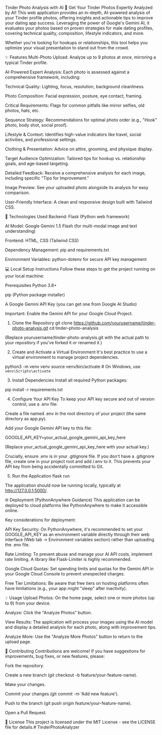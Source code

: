 Tinder Photo Analysis with AI
📸 Get Your Tinder Photos Expertly Analyzed by AI!
This web application provides an in-depth, AI-powered analysis of your Tinder profile photos, offering insights and actionable tips to improve your dating app success. Leveraging the power of Google's Gemini AI, it evaluates your photos based on proven strategies for male dating profiles, covering technical quality, composition, lifestyle indicators, and more.

Whether you're looking for hookups or relationships, this tool helps you optimize your visual presentation to stand out from the crowd.

✨ Features
Multi-Photo Upload: Analyze up to 9 photos at once, mirroring a typical Tinder profile.

AI-Powered Expert Analysis: Each photo is assessed against a comprehensive framework, including:

Technical Quality: Lighting, focus, resolution, background cleanliness.

Photo Composition: Facial expression, posture, eye contact, framing.

Critical Requirements: Flags for common pitfalls like mirror selfies, old photos, hats, etc.

Sequence Strategy: Recommendations for optimal photo order (e.g., "Hook" photo, body shot, social proof).

Lifestyle & Context: Identifies high-value indicators like travel, social activities, and professional settings.

Clothing & Presentation: Advice on attire, grooming, and physique display.

Target Audience Optimization: Tailored tips for hookup vs. relationship goals, and age-based targeting.

Detailed Feedback: Receive a comprehensive analysis for each image, including specific "Tips for Improvement."

Image Preview: See your uploaded photo alongside its analysis for easy comparison.

User-Friendly Interface: A clean and responsive design built with Tailwind CSS.

🚀 Technologies Used
Backend: Flask (Python web framework)

AI Model: Google Gemini 1.5 Flash (for multi-modal image and text understanding)

Frontend: HTML, CSS (Tailwind CSS)

Dependency Management: pip and requirements.txt

Environment Variables: python-dotenv for secure API key management

💻 Local Setup Instructions
Follow these steps to get the project running on your local machine:

Prerequisites
Python 3.8+

pip (Python package installer)

A Google Gemini API Key (you can get one from Google AI Studio)

Important: Enable the Gemini API for your Google Cloud Project.

1. Clone the Repository
git clone https://github.com/yourusername/tinder-photo-analysis.git
cd tinder-photo-analysis

(Replace yourusername/tinder-photo-analysis.git with the actual path to your repository if you've forked it or renamed it.)

2. Create and Activate a Virtual Environment
It's best practice to use a virtual environment to manage project dependencies.

python3 -m venv venv
source venv/bin/activate  # On Windows, use `venv\Scripts\activate`

3. Install Dependencies
Install all required Python packages:

pip install -r requirements.txt

4. Configure Your API Key
To keep your API key secure and out of version control, use a .env file:

Create a file named .env in the root directory of your project (the same directory as app.py).

Add your Google Gemini API key to this file:

GOOGLE_API_KEY=your_actual_google_gemini_api_key_here

(Replace your_actual_google_gemini_api_key_here with your actual key.)

Crucially, ensure .env is in your .gitignore file. If you don't have a .gitignore file, create one in your project root and add /.env to it. This prevents your API key from being accidentally committed to Git.

5. Run the Application
flask run

The application should now be running locally, typically at http://127.0.0.1:5000/.

🌐 Deployment (PythonAnywhere Guidance)
This application can be deployed to cloud platforms like PythonAnywhere to make it accessible online.

Key considerations for deployment:

API Key Security: On PythonAnywhere, it's recommended to set your GOOGLE_API_KEY as an environment variable directly through their web interface (Web tab -> Environment variables section) rather than uploading the .env file.

Rate Limiting: To prevent abuse and manage your AI API costs, implement rate limiting. A library like Flask-Limiter is highly recommended.

Google Cloud Quotas: Set spending limits and quotas for the Gemini API in your Google Cloud Console to prevent unexpected charges.

Free Tier Limitations: Be aware that free tiers on hosting platforms often have limitations (e.g., your app might "sleep" after inactivity).

💡 Usage
Upload Photos: On the home page, select one or more photos (up to 9) from your device.

Analyze: Click the "Analyze Photos" button.

View Results: The application will process your images using the AI model and display a detailed analysis for each photo, along with improvement tips.

Analyze More: Use the "Analyze More Photos" button to return to the upload page.

🤝 Contributing
Contributions are welcome! If you have suggestions for improvements, bug fixes, or new features, please:

Fork the repository.

Create a new branch (git checkout -b feature/your-feature-name).

Make your changes.

Commit your changes (git commit -m 'Add new feature').

Push to the branch (git push origin feature/your-feature-name).

Open a Pull Request.

📄 License
This project is licensed under the MIT License - see the LICENSE file for details.# TinderPhotoAnalyzer
